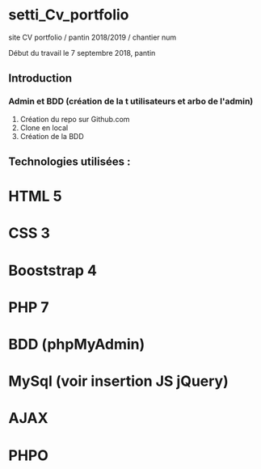 # setti_Cv_portfolio 
site CV portfolio / pantin 2018/2019 / chantier num 

Début du travail le 7 septembre 2018, pantin

## Introduction 
### Admin et BDD (création de la t utilisateurs et arbo de l'admin)
1. Création du repo sur Github.com
2. Clone en local
3. Création de la BDD

## Technologies utilisées :
# HTML 5
# CSS 3
# Booststrap 4
# PHP 7
# BDD (phpMyAdmin)
# MySql (voir insertion JS jQuery)
# AJAX
# PHPO 
